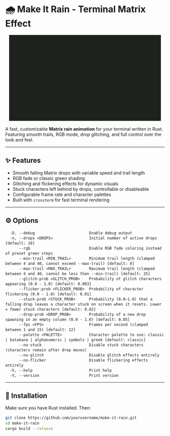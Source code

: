 # 🌧️ Make It Rain - Terminal Matrix Effect

<p align="center">
  <img src="assets/mir.gif" alt="Demo" />
</p>

A fast, customizable **Matrix rain animation** for your terminal written in Rust. Featuring smooth trails, RGB mode, drop glitching, and full control over the look and feel.

---

## ✨ Features


- Smooth falling Matrix drops with variable speed and trail length  
- RGB fade or classic green shading  
- Glitching and flickering effects for dynamic visuals  
- Stuck characters left behind by drops, controllable or disableable  
- Configurable frame rate and character palettes  
- Built with `crossterm` for fast terminal rendering

---

## ⚙️ Options
```
  -D, --debug                        Enable debug output
  -n, --drops <DROPS>                Initial number of active drops [default: 10]
      --rgb                          Enable RGB fade coloring instead of preset green steps
      --min-trail <MIN_TRAIL>        Minimum trail length (clamped between 4 and 40, cannot exceed --max-trail) [default: 8]
      --max-trail <MAX_TRAIL>        Maximum trail length (clamped between 4 and 40, cannot be less than --min-trail) [default: 25]
      --glitch-prob <GLITCH_PROB>    Probability of glitch characters appearing (0.0 - 1.0) [default: 0.003]
      --flicker-prob <FLICKER_PROB>  Probability of character flickering (0.0 - 1.0) [default: 0.01]
      --stuck-prob <STUCK_PROB>      Probability (0.0–1.0) that a falling drop leaves a character stuck on screen when it resets. Lower = fewer stuck characters [default: 0.02]
      --drop-prob <DROP_PROB>        Probability of a new drop spawning in an empty column (0.0 - 1.0) [default: 0.05]
      --fps <FPS>                    Frames per second (clamped between 1 and 15) [default: 12]
      --palette <PALETTE>            Character palette to use: classic | katakana | alphanumeric | symbols | greek [default: classic]
      --no-stuck                     Disable stuck characters (characters remain after drop moves)
      --no-glitch                    Disable glitch effects entirely
      --no-flicker                   Disable flickering effects entirely
  -h, --help                         Print help
  -V, --version                      Print version
```

---

## 🚀 Installation

Make sure you have Rust installed. Then:

```bash
git clone https://github.com/yourusername/make-it-rain.git
cd make-it-rain
cargo build --release
